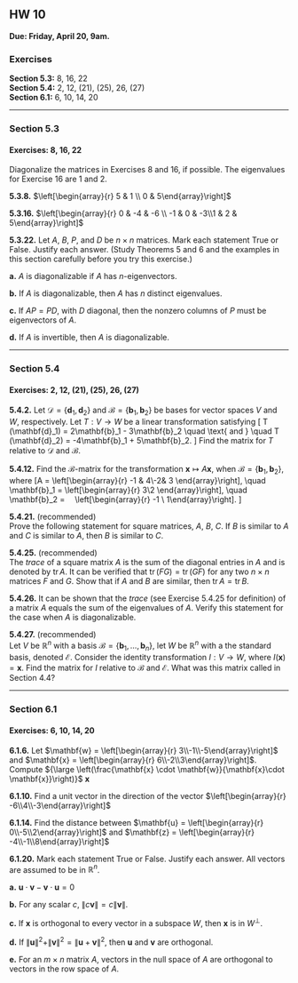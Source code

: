 ## HW 10

**Due: Friday, April 20, 9am.**

### Exercises
**Section 5.3:** 8, 16, 22  
**Section 5.4:** 2, 12, (21), (25), 26, (27)  
**Section 6.1:** 6, 10, 14, 20  

---

### Section 5.3
#### Exercises: 8, 16, 22  
Diagonalize the matrices in Exercises 8 and 16, if possible. 
The eigenvalues for Exercise 16 are $1$ and $2$.
<!-- (11) $\lambda = 1, 2, 3$;
(12) $\lambda = 2, 8$; 
(13) $\lambda =5, 1$; 
(14) $\lambda =5, 4$; 
(15) $\lambda =3, 1$;  -->

**5.3.8.**
$\left[\begin{array}{r}
5 & 1 \\ 0 & 5\end{array}\right]$

**5.3.16.**
$\left[\begin{array}{r}
0 & -4 & -6 \\ -1 & 0 & -3\\1 & 2 & 5\end{array}\right]$

**5.3.22.** Let $A$, $B$, $P$, and $D$ be $n \times n$ matrices.
Mark each statement True or False. Justify each answer. (Study
Theorems 5 and 6 and the examples in this section carefully before
you try this exercise.)

**a.** $A$ is diagonalizable if $A$ has $n$-eigenvectors.

**b.** If $A$ is diagonalizable, then $A$ has $n$ distinct eigenvalues.

**c.** If $AP=PD$, with $D$ diagonal, then the nonzero columns
of $P$ must be eigenvectors of $A$.

**d.** If $A$ is invertible, then $A$ is diagonalizable.

---

### Section 5.4
#### Exercises: 2, 12, (21), (25), 26, (27)  

**5.4.2.**
Let $\mathcal{D} = \{\mathbf{d}_1, \mathbf{d}_2\}$ 
and $\mathcal{B} = \{\mathbf{b}_1, \mathbf{b}_2\}$ 
be bases for vector spaces $V$ and $W$, respectively. 
Let $T :  V \to W$ be a linear transformation satisfying
\[
T (\mathbf{d}_1) = 2\mathbf{b}_1 - 3\mathbf{b}_2 \quad \text{ and } \quad
T (\mathbf{d}_2) = -4\mathbf{b}_1 + 5\mathbf{b}_2.
\]
Find the matrix for $T$ relative to $\mathcal{D}$ and $\mathcal{B}$.

**5.4.12.**
Find the $\mathcal{B}$-matrix for the transformation
$\mathbf{x} \mapsto A \mathbf{x}$, when 
$\mathcal{B} = \{\mathbf{b}_1, \mathbf{b}_2\}$, where 
\[A = \left[\begin{array}{r}
-1 & 4\\-2& 3 \end{array}\right],
\quad \mathbf{b}_1 = \left[\begin{array}{r}
3\\2 \end{array}\right], \quad
\mathbf{b}_2 =   \left[\begin{array}{r}
-1 \\ 1\end{array}\right].
\]

**5.4.21.** (recommended)   
Prove the following statement for square matrices, $A$, $B$, $C$.  If $B$ is similar to $A$ and $C$ is similar to $A$, then $B$ is similar
to $C$.

**5.4.25.** (recommended)  
The *trace* of a square matrix $A$ is the sum of the diagonal
entries in $A$ and is denoted by $\operatorname{tr} A$. 
It can be verified that $\operatorname{tr} (F G) = \operatorname{tr}(G F)$
for any two $n\times n$ matrices $F$ and $G$.
Show that if $A$ and $B$ are similar, then 
$\operatorname{tr} A = \operatorname{tr} B$.

**5.4.26.** It can be shown that the *trace* (see Exercise 5.4.25 for definition) 
of a matrix $A$ equals the sum of the eigenvalues of $A$. Verify this statement for the case when $A$ is diagonalizable.

**5.4.27.** (recommended)  
Let $V$ be $\mathbb{R}^n$ with a basis $\mathcal{B} = \{\mathbf{b}_1, \dots, \mathbf{b}_n\}$, let 
$W$ be $\mathbb{R}^n$ with a the standard basis, denoted $\mathcal{E}$.
Consider the identity transformation $I : V \to W$, where $I(\mathbf{x}) = \mathbf{x}$.
Find the matrix for $I$ relative to $\mathcal{B}$ and $\mathcal{E}$. 
What was this matrix called in Section 4.4?

---

### Section 6.1
#### Exercises: 6, 10, 14, 20  

**6.1.6.** Let
$\mathbf{w} = \left[\begin{array}{r}
3\\-1\\-5\end{array}\right]$
and $\mathbf{x} = \left[\begin{array}{r}
6\\-2\\3\end{array}\right]$. Compute
${\large \left(\frac{\mathbf{x} \cdot \mathbf{w}}{\mathbf{x}\cdot \mathbf{x}}\right)}$ $\mathbf{x}$

**6.1.10.**
Find a unit vector in the direction of the vector 
$\left[\begin{array}{r}
-6\\4\\-3\end{array}\right]$

**6.1.14.**
Find the distance between
$\mathbf{u} = \left[\begin{array}{r}
0\\-5\\2\end{array}\right]$
and 
$\mathbf{z} = \left[\begin{array}{r}
-4\\-1\\8\end{array}\right]$


**6.1.20.** Mark each statement True or False. Justify each answer.
All vectors are assumed to be in $\mathbb{R}^n$. 

**a.** $\mathbf{u} \cdot \mathbf{v} - \mathbf{v}\cdot \mathbf{u} = 0$

**b.** For any scalar $c$, $\|c\mathbf{v}\|= c\|\mathbf{v}\|$.

**c.** If $\mathbf{x}$ is orthogonal to every vector in a subspace $W$, 
then $\mathbf{x}$ is in $W^{\bot}$.

**d.** If 
$\|\mathbf{u}\|^2 + \|\mathbf{v}\|^2  = \|\mathbf{u} + \mathbf{v}\|^2$, 
then $\mathbf{u}$ and $\mathbf{v}$ are orthogonal.

**e.** For an $m \times n$ matrix $A$, vectors in the null space of $A$ are
orthogonal to vectors in the row space of $A$.
